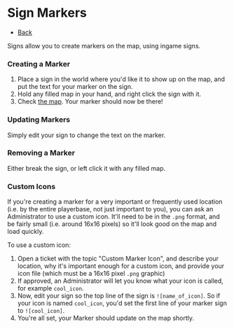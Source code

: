 # Sign Markers

- [Back](/docs)

Signs allow you to create markers on the map, using ingame signs.

### Creating a Marker

1. Place a sign in the world where you'd like it to show up on the map, and put the text for your marker on the sign.
2. Hold any filled map in your hand, and right click the sign with it.
3. Check [the map](/map). Your marker should now be there!

### Updating Markers

Simply edit your sign to change the text on the marker.

### Removing a Marker

Either break the sign, or left click it with any filled map.

### Custom Icons

If you're creating a marker for a very important or frequently used location (i.e. by the entire playerbase, not just important to you), you can ask an Administrator to use a custom icon. It'll need to be in the `.png` format, and be fairly small (i.e. around 16x16 pixels) so it'll look good on the map and load quickly.

To use a custom icon:

1. Open a ticket with the topic "Custom Marker Icon", and describe your location, why it's important enough for a custom icon, and provide your icon file (which must be a 16x16 pixel `.png` graphic)
2. If approved, an Administrator will let you know what your icon is called, for example `cool_icon`.
3. Now, edit your sign so the top line of the sign is `![name_of_icon]`. So if your icon is named `cool_icon`, you'd set the first line of your marker sign to `![cool_icon]`.
4. You're all set, your Marker should update on the map shortly.